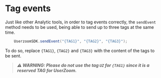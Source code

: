 # Tag events

Just like other Analytic tools, in order to tag events correctly, the `sendEvent` method needs to be used, being able to send up to three tags at the same time.

```Java
    UserzoomSDK.sendEvent("{TAG1}", "{TAG2}", "{TAG3}");
```

To do so, replace `{TAG1}`, `{TAG2}` and `{TAG3}` with the content of the tags to be sent.

>***⚠️ WARNING: Please do not use the tag `UZ` for `{TAG1}` since it is a reserved TAG for UserZoom.***
